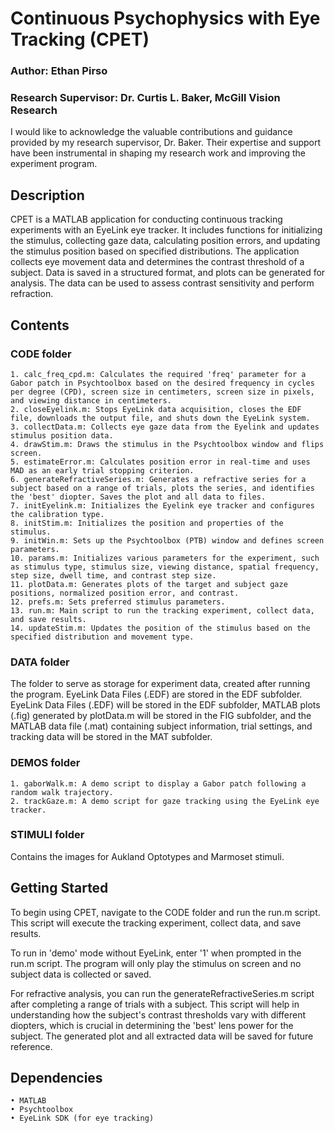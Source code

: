 # Continuous Psychophysics with Eye Tracking (CPET)

### Author: Ethan Pirso

### Research Supervisor: Dr. Curtis L. Baker, McGill Vision Research

I would like to acknowledge the valuable contributions and guidance provided by my research supervisor, Dr. Baker. Their expertise and support have been instrumental in shaping my research work and improving the experiment program. 

## Description

CPET is a MATLAB application for conducting continuous tracking experiments with an EyeLink eye tracker. It includes functions for initializing the stimulus, collecting gaze data, calculating position errors, and updating the stimulus position based on specified distributions. The application collects eye movement data and determines the contrast threshold of a subject. Data is saved in a structured format, and plots can be generated for analysis. The data can be used to assess contrast sensitivity and perform refraction.

## Contents

### CODE folder
    1. calc_freq_cpd.m: Calculates the required 'freq' parameter for a Gabor patch in Psychtoolbox based on the desired frequency in cycles per degree (CPD), screen size in centimeters, screen size in pixels, and viewing distance in centimeters.
    2. closeEyelink.m: Stops EyeLink data acquisition, closes the EDF file, downloads the output file, and shuts down the EyeLink system.
    3. collectData.m: Collects eye gaze data from the Eyelink and updates stimulus position data.
    4. drawStim.m: Draws the stimulus in the Psychtoolbox window and flips screen.
    5. estimateError.m: Calculates position error in real-time and uses MAD as an early trial stopping criterion.
    6. generateRefractiveSeries.m: Generates a refractive series for a subject based on a range of trials, plots the series, and identifies the 'best' diopter. Saves the plot and all data to files.
    7. initEyelink.m: Initializes the Eyelink eye tracker and configures the calibration type.
    8. initStim.m: Initializes the position and properties of the stimulus.
    9. initWin.m: Sets up the Psychtoolbox (PTB) window and defines screen parameters.
    10. params.m: Initializes various parameters for the experiment, such as stimulus type, stimulus size, viewing distance, spatial frequency, step size, dwell time, and contrast step size.
    11. plotData.m: Generates plots of the target and subject gaze positions, normalized position error, and contrast.
    12. prefs.m: Sets preferred stimulus parameters.
    13. run.m: Main script to run the tracking experiment, collect data, and save results.
    14. updateStim.m: Updates the position of the stimulus based on the specified distribution and movement type.
    
### DATA folder
The folder to serve as storage for experiment data, created after running the program. EyeLink Data Files (.EDF) are stored in the EDF subfolder. EyeLink Data Files (.EDF) will be stored in the EDF subfolder, MATLAB plots (.fig) generated by plotData.m will be stored in the FIG subfolder, and the MATLAB data file (.mat) containing subject information, trial settings, and tracking data will be stored in the MAT subfolder.

### DEMOS folder
    1. gaborWalk.m: A demo script to display a Gabor patch following a random walk trajectory.
    2. trackGaze.m: A demo script for gaze tracking using the EyeLink eye tracker.

### STIMULI folder
Contains the images for Aukland Optotypes and Marmoset stimuli.

## Getting Started
To begin using CPET, navigate to the CODE folder and run the run.m script. This script will execute the tracking experiment, collect data, and save results.

To run in 'demo' mode without EyeLink, enter '1' when prompted in the run.m script. The program will only play the stimulus on screen and no subject data is collected or saved.

For refractive analysis, you can run the generateRefractiveSeries.m script after completing a range of trials with a subject. This script will help in understanding how the subject's contrast thresholds vary with different diopters, which is crucial in determining the 'best' lens power for the subject. The generated plot and all extracted data will be saved for future reference.

## Dependencies
    • MATLAB
    • Psychtoolbox
    • EyeLink SDK (for eye tracking)
